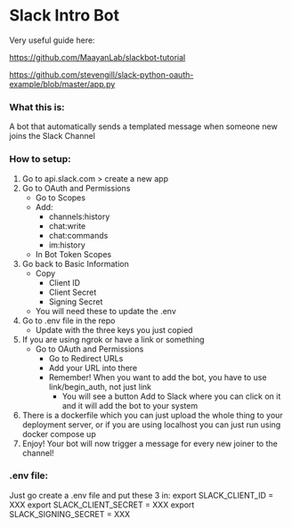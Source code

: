 # Slack Intro Bot

Very useful guide here:

https://github.com/MaayanLab/slackbot-tutorial

https://github.com/stevengill/slack-python-oauth-example/blob/master/app.py


### What this is:

A bot that automatically sends a templated message when someone new joins the Slack Channel


### How to setup:

1. Go to api.slack.com > create a new app
2. Go to OAuth and Permissions
   - Go to Scopes
   - Add:
     - channels:history
     - chat:write
     - chat:commands
     - im:history
   - In Bot Token Scopes
3. Go back to Basic Information
   - Copy
     - Client ID
     - Client Secret
     - Signing Secret
   - You will need these to update the .env
4. Go to .env file in the repo
   - Update with the three keys you just copied
5. If you are using ngrok or have a link or something
   - Go to OAuth and Permissions
     - Go to Redirect URLs
     - Add your URL into there
     - Remember! When you want to add the bot, you have to use link/begin_auth, not just link
       - You will see a button Add to Slack where you can click on it and it will add the bot to your system
6. There is a dockerfile which you can just upload the whole thing to your deployment server, or if you are using localhost you can just run using docker compose up
7. Enjoy! Your bot will now trigger a message for every new joiner to the channel!


### .env file:

Just go create a .env file and put these 3 in:
export SLACK_CLIENT_ID = XXX
export SLACK_CLIENT_SECRET = XXX
export SLACK_SIGNING_SECRET = XXX